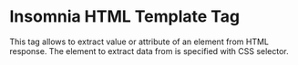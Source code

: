 # Insomnia HTML Template Tag

This tag allows to extract value or attribute of an element from HTML response. The element to extract data from is specified with CSS selector.
